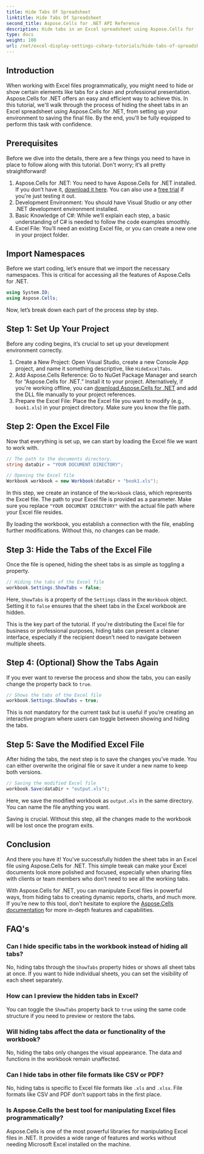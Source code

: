 ```yaml
---
title: Hide Tabs Of Spreadsheet
linktitle: Hide Tabs Of Spreadsheet
second_title: Aspose.Cells for .NET API Reference
description: Hide tabs in an Excel spreadsheet using Aspose.Cells for .NET. Learn how to programmatically hide and show sheet tabs in just a few simple steps.
type: docs
weight: 100
url: /net/excel-display-settings-csharp-tutorials/hide-tabs-of-spreadsheet/
---
```

## Introduction

When working with Excel files programmatically, you might need to hide or show certain elements like tabs for a clean and professional presentation. Aspose.Cells for .NET offers an easy and efficient way to achieve this. In this tutorial, we'll walk through the process of hiding the sheet tabs in an Excel spreadsheet using Aspose.Cells for .NET, from setting up your environment to saving the final file. By the end, you'll be fully equipped to perform this task with confidence.

## Prerequisites

Before we dive into the details, there are a few things you need to have in place to follow along with this tutorial. Don't worry; it’s all pretty straightforward!

1. Aspose.Cells for .NET: You need to have Aspose.Cells for .NET installed. If you don’t have it, [download it here](https://releases.aspose.com/cells/net/). You can also use a [free trial](https://releases.aspose.com/) if you're just testing it out.
2. Development Environment: You should have Visual Studio or any other .NET development environment installed.
3. Basic Knowledge of C#: While we’ll explain each step, a basic understanding of C# is needed to follow the code examples smoothly.
4. Excel File: You’ll need an existing Excel file, or you can create a new one in your project folder.

## Import Namespaces

Before we start coding, let’s ensure that we import the necessary namespaces. This is critical for accessing all the features of Aspose.Cells for .NET.

```csharp
using System.IO;
using Aspose.Cells;
```

Now, let’s break down each part of the process step by step.

## Step 1: Set Up Your Project

Before any coding begins, it’s crucial to set up your development environment correctly.

1. Create a New Project: Open Visual Studio, create a new Console App project, and name it something descriptive, like `HideExcelTabs`.
2. Add Aspose.Cells Reference: Go to NuGet Package Manager and search for “Aspose.Cells for .NET.” Install it to your project.
Alternatively, if you're working offline, you can [download Aspose.Cells for .NET](https://releases.aspose.com/cells/net/) and add the DLL file manually to your project references.
3. Prepare the Excel File: Place the Excel file you want to modify (e.g., `book1.xls`) in your project directory. Make sure you know the file path.

## Step 2: Open the Excel File

Now that everything is set up, we can start by loading the Excel file we want to work with.

```csharp
// The path to the documents directory.
string dataDir = "YOUR DOCUMENT DIRECTORY";

// Opening the Excel file
Workbook workbook = new Workbook(dataDir + "book1.xls");
```

In this step, we create an instance of the `Workbook` class, which represents the Excel file. The path to your Excel file is provided as a parameter. Make sure you replace `"YOUR DOCUMENT DIRECTORY"` with the actual file path where your Excel file resides.

By loading the workbook, you establish a connection with the file, enabling further modifications. Without this, no changes can be made.

## Step 3: Hide the Tabs of the Excel File

Once the file is opened, hiding the sheet tabs is as simple as toggling a property.

```csharp
// Hiding the tabs of the Excel file
workbook.Settings.ShowTabs = false;
```

Here, `ShowTabs` is a property of the `Settings` class in the `Workbook` object. Setting it to `false` ensures that the sheet tabs in the Excel workbook are hidden.

This is the key part of the tutorial. If you're distributing the Excel file for business or professional purposes, hiding tabs can present a cleaner interface, especially if the recipient doesn't need to navigate between multiple sheets.

## Step 4: (Optional) Show the Tabs Again

If you ever want to reverse the process and show the tabs, you can easily change the property back to `true`.

```csharp
// Shows the tabs of the Excel file
workbook.Settings.ShowTabs = true;
```

This is not mandatory for the current task but is useful if you’re creating an interactive program where users can toggle between showing and hiding the tabs.

## Step 5: Save the Modified Excel File

After hiding the tabs, the next step is to save the changes you’ve made. You can either overwrite the original file or save it under a new name to keep both versions.

```csharp
// Saving the modified Excel file
workbook.Save(dataDir + "output.xls");
```

Here, we save the modified workbook as `output.xls` in the same directory. You can name the file anything you want.

Saving is crucial. Without this step, all the changes made to the workbook will be lost once the program exits.

## Conclusion

And there you have it! You've successfully hidden the sheet tabs in an Excel file using Aspose.Cells for .NET. This simple tweak can make your Excel documents look more polished and focused, especially when sharing files with clients or team members who don’t need to see all the working tabs.

With Aspose.Cells for .NET, you can manipulate Excel files in powerful ways, from hiding tabs to creating dynamic reports, charts, and much more. If you’re new to this tool, don’t hesitate to explore the [Aspose.Cells documentation](https://reference.aspose.com/cells/net/) for more in-depth features and capabilities.

## FAQ's

### Can I hide specific tabs in the workbook instead of hiding all tabs?  
No, hiding tabs through the `ShowTabs` property hides or shows all sheet tabs at once. If you want to hide individual sheets, you can set the visibility of each sheet separately.

### How can I preview the hidden tabs in Excel?  
You can toggle the `ShowTabs` property back to `true` using the same code structure if you need to preview or restore the tabs.

### Will hiding tabs affect the data or functionality of the workbook?  
No, hiding the tabs only changes the visual appearance. The data and functions in the workbook remain unaffected.

### Can I hide tabs in other file formats like CSV or PDF?  
No, hiding tabs is specific to Excel file formats like `.xls` and `.xlsx`. File formats like CSV and PDF don’t support tabs in the first place.

### Is Aspose.Cells the best tool for manipulating Excel files programmatically?  
Aspose.Cells is one of the most powerful libraries for manipulating Excel files in .NET. It provides a wide range of features and works without needing Microsoft Excel installed on the machine.
